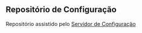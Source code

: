 ## Repositório de Configuração
Repositório assistido pelo [Servidor de Configuração](https://github.com/renatooa/spring-boot-microservice-config-server)
